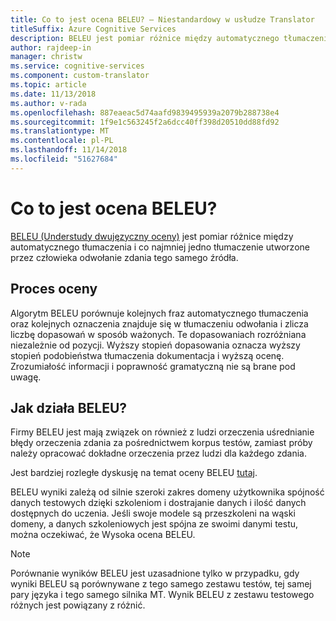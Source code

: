 ```yaml
---
title: Co to jest ocena BELEU? — Niestandardowy w usłudze Translator
titleSuffix: Azure Cognitive Services
description: BELEU jest pomiar różnice między automatycznego tłumaczenia i co najmniej jedno tłumaczenie utworzone przez człowieka odwołanie zdania tego samego źródła. Algorytm BELEU porównuje kolejnych fraz automatycznego tłumaczenia oraz kolejnych oznaczenia znajduje się w tłumaczeniu odwołania i zlicza liczbę dopasowań w sposób ważonych.
author: rajdeep-in
manager: christw
ms.service: cognitive-services
ms.component: custom-translator
ms.topic: article
ms.date: 11/13/2018
ms.author: v-rada
ms.openlocfilehash: 887eaeac5d74aafd9839495939a2079b288738e4
ms.sourcegitcommit: 1f9e1c563245f2a6dcc40ff398d20510dd88fd92
ms.translationtype: MT
ms.contentlocale: pl-PL
ms.lasthandoff: 11/14/2018
ms.locfileid: "51627684"
---
```

# <a name="what-is-a-bleu-score"></a>Co to jest ocena BELEU?

[BELEU (Understudy dwujęzyczny oceny)](https://en.wikipedia.org/wiki/BLEU) jest pomiar różnice między automatycznego tłumaczenia i co najmniej jedno tłumaczenie utworzone przez człowieka odwołanie zdania tego samego źródła.

## <a name="scoring-process"></a>Proces oceny

Algorytm BELEU porównuje kolejnych fraz automatycznego tłumaczenia oraz kolejnych oznaczenia znajduje się w tłumaczeniu odwołania i zlicza liczbę dopasowań w sposób ważonych. Te dopasowaniach rozróżniana niezależnie od pozycji. Wyższy stopień dopasowania oznacza wyższy stopień podobieństwa tłumaczenia dokumentacja i wyższą ocenę. Zrozumiałość informacji i poprawność gramatyczną nie są brane pod uwagę.

## <a name="how-bleu-works"></a>Jak działa BELEU?

Firmy BELEU jest mają związek on również z ludzi orzeczenia uśrednianie błędy orzeczenia zdania za pośrednictwem korpus testów, zamiast próby należy opracować dokładne orzeczenia przez ludzi dla każdego zdania.

Jest bardziej rozległe dyskusję na temat oceny BELEU [tutaj](https://youtu.be/-UqDljMymMg).

BELEU wyniki zależą od silnie szeroki zakres domeny użytkownika spójność danych testowych dzięki szkoleniom i dostrajanie danych i ilość danych dostępnych do uczenia. Jeśli swoje modele są przeszkoleni na wąski domeny, a danych szkoleniowych jest spójna ze swoimi danymi testu, można oczekiwać, że Wysoka ocena BELEU.

>[!NOTE]
>Porównanie wyników BELEU jest uzasadnione tylko w przypadku, gdy wyniki BELEU są porównywane z tego samego zestawu testów, tej samej pary języka i tego samego silnika MT. Wynik BELEU z zestawu testowego różnych jest powiązany z różnić.
